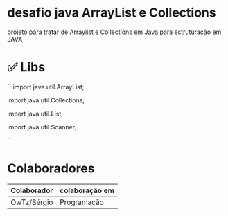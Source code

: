 # desafio java ArrayList e Collections
projeto para tratar de Arraylist e Collections em Java para estruturação em JAVA


# ✅ Libs

´´
import java.util.ArrayList;

import java.util.Collections;

import java.util.List;

import java.util.Scanner;

´´


# Colaboradores
| Colaborador | colaboração em |
| ----------- | ------|
| OwTz/Sérgio | Programação |
